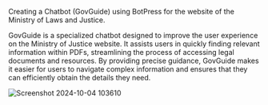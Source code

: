 Creating a Chatbot (GovGuide) using BotPress for the website of the Ministry of Laws and Justice.

GovGuide is a specialized chatbot designed to improve the user experience on the Ministry of Justice website. It assists users in quickly finding relevant information within PDFs, streamlining the process of accessing legal documents and resources. By providing precise guidance, GovGuide makes it easier for users to navigate complex information and ensures that they can efficiently obtain the details they need.

![Screenshot 2024-10-04 103610](https://github.com/user-attachments/assets/cad1c53a-3aee-4435-a7ab-5368dac0824b)

